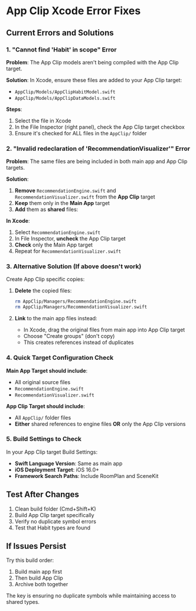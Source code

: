 # App Clip Xcode Error Fixes

## Current Errors and Solutions

### 1. "Cannot find 'Habit' in scope" Error

**Problem**: The App Clip models aren't being compiled with the App Clip target.

**Solution**: In Xcode, ensure these files are added to your App Clip target:
- `AppClip/Models/AppClipHabitModel.swift`
- `AppClip/Models/AppClipDataModels.swift`

**Steps**:
1. Select the file in Xcode
2. In the File Inspector (right panel), check the App Clip target checkbox
3. Ensure it's checked for ALL files in the `AppClip/` folder

### 2. "Invalid redeclaration of 'RecommendationVisualizer'" Error

**Problem**: The same files are being included in both main app and App Clip targets.

**Solution**: 
1. **Remove** `RecommendationEngine.swift` and `RecommendationVisualizer.swift` from the **App Clip** target
2. **Keep** them only in the **Main App** target
3. **Add** them as **shared** files:

**In Xcode**:
1. Select `RecommendationEngine.swift`
2. In File Inspector, **uncheck** the App Clip target
3. **Check** only the Main App target
4. Repeat for `RecommendationVisualizer.swift`

### 3. Alternative Solution (If above doesn't work)

Create App Clip specific copies:

1. **Delete** the copied files:
   ```bash
   rm AppClip/Managers/RecommendationEngine.swift
   rm AppClip/Managers/RecommendationVisualizer.swift
   ```

2. **Link** to the main app files instead:
   - In Xcode, drag the original files from main app into App Clip target
   - Choose "Create groups" (don't copy)
   - This creates references instead of duplicates

### 4. Quick Target Configuration Check

**Main App Target should include**:
- All original source files
- `RecommendationEngine.swift` 
- `RecommendationVisualizer.swift`

**App Clip Target should include**:
- All `AppClip/` folder files
- **Either** shared references to engine files **OR** only the App Clip versions

### 5. Build Settings to Check

In your App Clip target Build Settings:
- **Swift Language Version**: Same as main app
- **iOS Deployment Target**: iOS 16.0+
- **Framework Search Paths**: Include RoomPlan and SceneKit

## Test After Changes

1. Clean build folder (Cmd+Shift+K)
2. Build App Clip target specifically
3. Verify no duplicate symbol errors
4. Test that Habit types are found

## If Issues Persist

Try this build order:
1. Build main app first
2. Then build App Clip
3. Archive both together

The key is ensuring no duplicate symbols while maintaining access to shared types. 